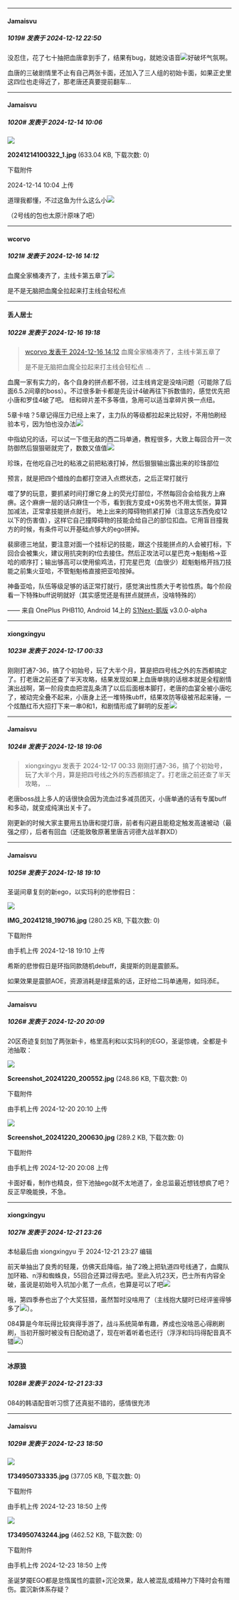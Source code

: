 ﻿
*****

####  Jamaisvu  
##### 1019#       发表于 2024-12-12 22:50

没忍住，花了七十抽把血唐拿到手了，结果有bug，就她没语音<img src="https://static.saraba1st.com/image/smiley/face2017/004.gif" referrerpolicy="no-referrer">好破坏气氛啊。

血唐的三破剧情里不止有自己两张卡面，还加入了三人组的初始卡面，如果正史里这四位也走得近了，那老唐还真要提前翻车...


*****

####  Jamaisvu  
##### 1020#       发表于 2024-12-14 10:06

<img src="https://img.saraba1st.com/forum/202412/14/100428qxxl5w05a0bqpyt0.jpg" referrerpolicy="no-referrer">

<strong>20241214100322_1.jpg</strong> (633.04 KB, 下载次数: 0)

下载附件

2024-12-14 10:04 上传

道理我都懂，不过这鱼为什么这么小<img src="https://static.saraba1st.com/image/smiley/face2017/078.png" referrerpolicy="no-referrer">

（2号线的包也太原汁原味了吧）


*****

####  wcorvo  
##### 1021#       发表于 2024-12-16 14:12

血魔全家桶凑齐了，主线卡第五章了<img src="https://static.saraba1st.com/image/smiley/face2017/018.png" referrerpolicy="no-referrer">

是不是无脑把血魔全拉起来打主线会轻松点


*****

####  丢人居士  
##### 1022#       发表于 2024-12-16 19:18

<blockquote><a href="httphttps://bbs.saraba1st.com/2b/forum.php?mod=redirect&amp;goto=findpost&amp;pid=66938069&amp;ptid=2120922" target="_blank">wcorvo 发表于 2024-12-16 14:12</a>
血魔全家桶凑齐了，主线卡第五章了

是不是无脑把血魔全拉起来打主线会轻松点 ...</blockquote>
血魔一家有实力的，各个自身的拼点都不弱，过主线肯定是没啥问题（可能除了后面6.5.2间章的boss）。不过很多新卡都是先设计4破再往下拆数值的，感觉优先把小唐和罗佳4破了吧。
纽和碎片差不多等值，急用可以适当拿碎片换一点纽。

5章卡啥？5章记得压力已经上来了，主力队的等级都拉起来比较好，不用怕刷经验本亏，因为怕也没办法<img src="https://static.saraba1st.com/image/smiley/face2017/002.png" referrerpolicy="no-referrer">

中指幼兄的话，可以试一下借无敌的西二玛单通，教程很多，大致上每回合开一次防御然后狠狠砸就完了，数数又值值<img src="https://static.saraba1st.com/image/smiley/face2017/067.png" referrerpolicy="no-referrer">

珍珠，在他吃自己吐的粘液之前把粘液打掉，然后狠狠输出露出来的珍珠部位

预言，就是把四个蜡烛的血都打空进入点燃状态，之后正常打就行

噬了梦的玩意，要抓紧时间打爆它身上的荧光灯部位，不然每回合会给我方上麻痹。这个麻痹一层的话只麻住一个币，看到我方变成+0劣势也不用太慌张，算算加减法，正常拿技能拼点就行。
地上出来的障碍物抓紧打掉（注意这东西免疫12以下的伤害值），这样它自己撞障碍物的技能会给自己的部位扣血。它用盲目撞我方的时候，有条件可以开基础点够大的ego拼掉。

裴廓德三地鼠，要注意对面一个挂标记的技能，跟这个技能拼点的人会被打标，下回合会被集火，建议用抗突刺的t位去接住。然后正攻法可以星巴克→魁魁格→亚哈的顺序打；输出够高可以使用偷鸡法，打完星巴克（血很少）趁魁魁格开挡刀技能之前集火亚哈，不管魁魁格直接把亚哈按掉。

神备亚哈，队伍等级足够的话正常打就行，感觉演出性质大于考验性质。每个阶段看一下特殊buff说明就好（其实感觉还是有拼点就拼点，没啥特殊的）

—— 来自 OnePlus PHB110, Android 14上的 [S1Next-鹅版](https://github.com/ykrank/S1-Next/releases) v3.0.0-alpha


*****

####  xiongxingyu  
##### 1023#       发表于 2024-12-17 00:33

刚刚打通7-36，搞了个初始号，玩了大半个月，算是把四号线之外的东西都搞定了。打老唐之前还查了半天攻略，结果发现如果上血唐单挑的话根本就是全程剧情演出战啊，第一阶段卖血把混乱条清了以后后面根本脚打，老唐的血宴全被小唐吃了，被动完全叠不起来，小唐身上还一堆特殊ubff，结果攻防等级被吊起来锤，一个炫酷红币大招打下来一串0和1，和剧情形成了鲜明的反差<img src="https://static.saraba1st.com/image/smiley/face2017/067.png" referrerpolicy="no-referrer">


*****

####  Jamaisvu  
##### 1024#       发表于 2024-12-18 19:06

<blockquote>xiongxingyu 发表于 2024-12-17 00:33
刚刚打通7-36，搞了个初始号，玩了大半个月，算是把四号线之外的东西都搞定了。打老唐之前还查了半天攻略， ...</blockquote>
老唐boss战上多人的话很快会因为流血过多减员团灭，小唐单通的话有专属buff和多动，就变成纯演出关卡了。

刚更新的时候大家主要用五协唐和提灯唐，前者有闪避且能稳定触发高速被动（最强之缪），后者有回血（还能致敬原著里唐吉诃德大战羊群XD）


*****

####  Jamaisvu  
##### 1025#       发表于 2024-12-18 19:10

圣诞间章复刻的新ego，以实玛利的悲惨假日：

<img src="https://img.saraba1st.com/forum/202412/18/191023wx3nmjxrmqxu52re.jpg" referrerpolicy="no-referrer">

<strong>IMG_20241218_190716.jpg</strong> (280.25 KB, 下载次数: 0)

下载附件

由手机上传
2024-12-18 19:10 上传

希斯的悲惨假日是环指同款随机debuff，奥提斯的则是震颤系。

如果效果是震颤AOE，资源消耗是绿蓝紫的话，正好给二玛单通用，如玛添E。


*****

####  Jamaisvu  
##### 1026#       发表于 2024-12-20 20:09

20区奇迹复刻加了两张新卡，格里高利和以实玛利的EGO，圣诞惊魂，全都是卡池抽取：

<img src="https://img.saraba1st.com/forum/202412/20/201003epwq8jb4r4hjb9j9.jpg" referrerpolicy="no-referrer">

<strong>Screenshot_20241220_200552.jpg</strong> (248.86 KB, 下载次数: 0)

下载附件

由手机上传
2024-12-20 20:10 上传

<img src="https://img.saraba1st.com/forum/202412/20/200839uxattu59xor1twiq.jpg" referrerpolicy="no-referrer">

<strong>Screenshot_20241220_200630.jpg</strong> (289.2 KB, 下载次数: 0)

下载附件

由手机上传
2024-12-20 20:08 上传

卡面好看，制作也精良，但下池抽ego就不太地道了，金总监最近想钱想疯了吧？反正早晚能换，不急。


*****

####  xiongxingyu  
##### 1027#       发表于 2024-12-21 23:26

 本帖最后由 xiongxingyu 于 2024-12-21 23:27 编辑 

前天单抽出了良秀的轻蔑，仿佛天启降临，抽了2晚上把轨道四号线通了，血魔队加环箱、n浮和蜘蛛良，55回合还算过得去吧。至此入坑23天，巴士所有内容全破，虽说是初始号入坑加小氪了一点点，也算是可以了吧<img src="https://static.saraba1st.com/image/smiley/face2017/067.png" referrerpolicy="no-referrer">

哦，第四季券也出了个大奖狂猎，虽然暂时没啥用了（主线抱大腿时已经评鉴得够多了<img src="https://static.saraba1st.com/image/smiley/face2017/067.png" referrerpolicy="no-referrer">）。

084算是今年玩得比较爽得手游了，战斗系统简单有趣，养成也没啥恶心得刷刷刷，当初开服时被没有日配劝退了，现在听着听着也还行（浮浮和玛玛得配音真不错<img src="https://static.saraba1st.com/image/smiley/face2017/067.png" referrerpolicy="no-referrer">）


*****

####  冰原狼  
##### 1028#       发表于 2024-12-21 23:33

084的韩语配音听习惯了还真挺不错的，感情很充沛


*****

####  Jamaisvu  
##### 1029#       发表于 2024-12-23 18:50

<img src="https://img.saraba1st.com/forum/202412/23/185043lstv2csrn0im0v7p.jpg" referrerpolicy="no-referrer">

<strong>1734950733335.jpg</strong> (377.05 KB, 下载次数: 0)

下载附件

由手机上传
2024-12-23 18:50 上传

<img src="https://img.saraba1st.com/forum/202412/23/185044tnu470tj4x9xkjk0.jpg" referrerpolicy="no-referrer">

<strong>1734950743244.jpg</strong> (462.52 KB, 下载次数: 0)

下载附件

由手机上传
2024-12-23 18:50 上传

圣诞梦魇EGO都是怠惰属性的震颤+沉沦效果，敌人被混乱或精神力下降时会有赠伤。震沉新体系存疑？


